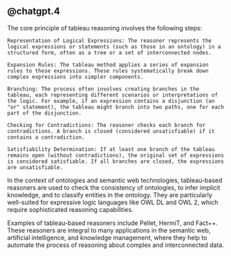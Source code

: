 
## @chatgpt.4

The core principle of tableau reasoning involves the following steps:

    Representation of Logical Expressions: The reasoner represents the logical expressions or statements (such as those in an ontology) in a structured form, often as a tree or a set of interconnected nodes.

    Expansion Rules: The tableau method applies a series of expansion rules to these expressions. These rules systematically break down complex expressions into simpler components.

    Branching: The process often involves creating branches in the tableau, each representing different scenarios or interpretations of the logic. For example, if an expression contains a disjunction (an "or" statement), the tableau might branch into two paths, one for each part of the disjunction.

    Checking for Contradictions: The reasoner checks each branch for contradictions. A branch is closed (considered unsatisfiable) if it contains a contradiction.

    Satisfiability Determination: If at least one branch of the tableau remains open (without contradictions), the original set of expressions is considered satisfiable. If all branches are closed, the expressions are unsatisfiable.

In the context of ontologies and semantic web technologies, tableau-based reasoners are used to check the consistency of ontologies, to infer implicit knowledge, and to classify entities in the ontology. They are particularly well-suited for expressive logic languages like OWL DL and OWL 2, which require sophisticated reasoning capabilities.

Examples of tableau-based reasoners include Pellet, HermiT, and Fact++. These reasoners are integral to many applications in the semantic web, artificial intelligence, and knowledge management, where they help to automate the process of reasoning about complex and interconnected data.